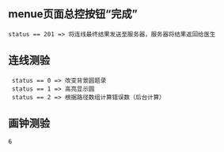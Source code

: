 ## menue页面总控按钮“完成”
	status == 201 => 将连线最终结果发送至服务器，服务器将结果返回给医生  

## 连线测验
	 status == 0 => 改变背景圆题录
	 status == 1 => 高亮显示圆
	 status == 2 => 根据路径数组计算错误数（后台计算）
	 
## 画钟测验
	6
